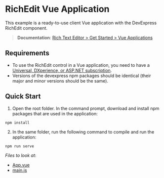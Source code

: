 # RichEdit Vue Application

This example is a ready-to-use client Vue application with the DevExpress RichEdit component.
> **Documentation**: [Rich Text Editor > Get Started > Vue Applications](https://docs.devexpress.com/AspNetCore/401875/rich-edit/get-started/vue-application)

## Requirements
* To use the RichEdit control in a Vue application, you need to have a [Universal, DXperience, or ASP.NET subscription](https://www.devexpress.com/buy/net/).
* Versions of the devexpress npm packages should be identical (their major and minor versions should be the same).

## Quick Start

1. Open the root folder. In the command prompt, download and install npm packages that are used in the application:

```
npm install
```

2. In the same folder, run the following command to compile and run the application:

```bash
npm run serve
```

<!-- default file list -->
*Files to look at*:

* [App.vue](./src/App.vue)
* [main.js](./src/main.js)

<!-- default file list end -->
